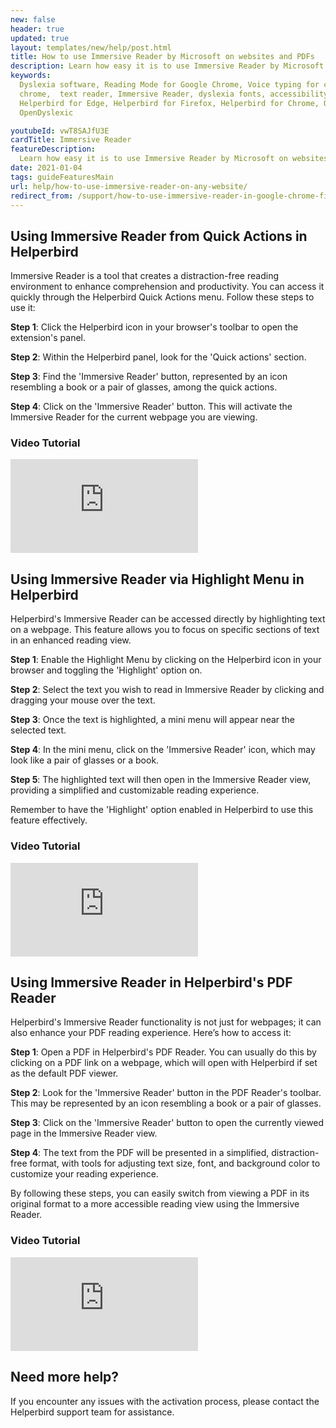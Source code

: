 ```yaml
---
new: false
header: true
updated: true
layout: templates/new/help/post.html
title: How to use Immersive Reader by Microsoft on websites and PDFs
description: Learn how easy it is to use Immersive Reader by Microsoft on websites and PDFs
keywords:
  Dyslexia software, Reading Mode for Google Chrome, Voice typing for chrome, Text to speech for
  chrome,  text reader, Immersive Reader, dyslexia fonts, accessibility software, dyslexia software,
  Helperbird for Edge, Helperbird for Firefox, Helperbird for Chrome, Opendyslexic for Chrome,
  OpenDyslexic

youtubeId: vwT8SAJfU3E
cardTitle: Immersive Reader
featureDescription:
  Learn how easy it is to use Immersive Reader by Microsoft on websites and PDFs
date: 2021-01-04
tags: guideFeaturesMain
url: help/how-to-use-immersive-reader-on-any-website/
redirect_from: /support/how-to-use-immersive-reader-in-google-chrome-firefox-edge/
---
```


## Using Immersive Reader from Quick Actions in Helperbird

Immersive Reader is a tool that creates a distraction-free reading environment to enhance comprehension and productivity. You can access it quickly through the Helperbird Quick Actions menu. Follow these steps to use it:

**Step 1**: Click the Helperbird icon in your browser's toolbar to open the extension's panel.

**Step 2**: Within the Helperbird panel, look for the 'Quick actions' section.

**Step 3**: Find the 'Immersive Reader' button, represented by an icon resembling a book or a pair of glasses, among the quick actions.

**Step 4**: Click on the 'Immersive Reader' button. This will activate the Immersive Reader for the current webpage you are viewing.


### Video Tutorial

<div class="aspect-w-16 aspect-h-9 mt-12 mb-12">
<iframe   id="videos" src="https://www.youtube-nocookie.com/embed/7rbdH9MIWMM" title="YouTube video player" frameborder="0" allow="accelerometer; autoplay; clipboard-write; encrypted-media; gyroscope; picture-in-picture; web-share" allowfullscreen></iframe>
</div>

## Using Immersive Reader via Highlight Menu in Helperbird

Helperbird's Immersive Reader can be accessed directly by highlighting text on a webpage. This feature allows you to focus on specific sections of text in an enhanced reading view.

**Step 1**: Enable the Highlight Menu by clicking on the Helperbird icon in your browser and toggling the 'Highlight' option on.

**Step 2**: Select the text you wish to read in Immersive Reader by clicking and dragging your mouse over the text.

**Step 3**: Once the text is highlighted, a mini menu will appear near the selected text.

**Step 4**: In the mini menu, click on the 'Immersive Reader' icon, which may look like a pair of glasses or a book.

**Step 5**: The highlighted text will then open in the Immersive Reader view, providing a simplified and customizable reading experience.

Remember to have the 'Highlight' option enabled in Helperbird to use this feature effectively.

### Video Tutorial


<div class="aspect-w-16 aspect-h-9 mt-12 mb-12">
<iframe   id="videos" src="https://www.youtube-nocookie.com/embed/7rbdH9MIWMM" title="YouTube video player" frameborder="0" allow="accelerometer; autoplay; clipboard-write; encrypted-media; gyroscope; picture-in-picture; web-share" allowfullscreen></iframe>
</div>


## Using Immersive Reader in Helperbird's PDF Reader

Helperbird's Immersive Reader functionality is not just for webpages; it can also enhance your PDF reading experience. Here’s how to access it:

**Step 1**: Open a PDF in Helperbird's PDF Reader. You can usually do this by clicking on a PDF link on a webpage, which will open with Helperbird if set as the default PDF viewer.

**Step 2**: Look for the 'Immersive Reader' button in the PDF Reader's toolbar. This may be represented by an icon resembling a book or a pair of glasses.

**Step 3**: Click on the 'Immersive Reader' button to open the currently viewed page in the Immersive Reader view.

**Step 4**: The text from the PDF will be presented in a simplified, distraction-free format, with tools for adjusting text size, font, and background color to customize your reading experience.

By following these steps, you can easily switch from viewing a PDF in its original format to a more accessible reading view using the Immersive Reader.


### Video Tutorial

<div class="aspect-w-16 aspect-h-9 mt-12 mb-12">
<iframe   id="videos" src="https://www.youtube-nocookie.com/embed/7rbdH9MIWMM" title="YouTube video player" frameborder="0" allow="accelerometer; autoplay; clipboard-write; encrypted-media; gyroscope; picture-in-picture; web-share" allowfullscreen></iframe>
</div>



## Need more help?

If you encounter any issues with the activation process, please contact the Helperbird support team for assistance.


